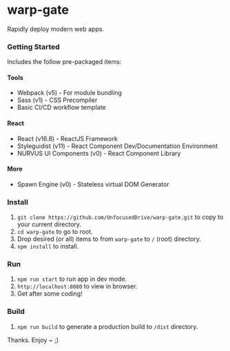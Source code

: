 # warp-gate
Rapidly deploy modern web apps.

### Getting Started
Includes the follow pre-packaged items:

#### Tools
- Webpack (v5) - For module bundling
- Sass (v1) - CSS Precompiler
- Basic CI/CD workflow template

#### React
- React (v16.8) - ReactJS Framework
- Styleguidist (v11) - React Component Dev/Documentation Environment
- NURVUS UI Components (v0) - React Component Library

#### More
- Spawn Engine (v0) - Stateless virtual DOM Generator

### Install
1. `git clone https://github.com/UnfocusedDrive/warp-gate.git` to copy to your current directory.
2. `cd warp-gate` to go to root.
3. Drop desired (or all) items to from `warp-gate` to `/` (root) directory.
4. `npm install` to install.

### Run
1. `npm run start` to run app in dev mode.
2. `http://localhost:8080` to view in browser.
3. Get after some coding!

### Build
1. `npm run build` to generate a production build to `/dist` directory.

Thanks. Enjoy ~ ;)
